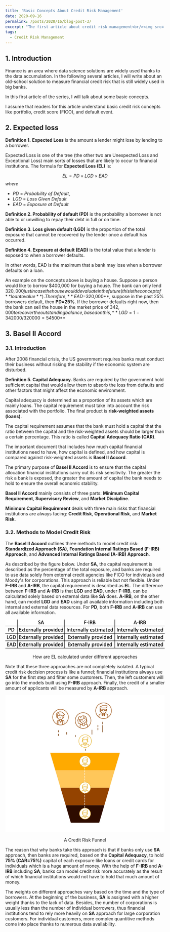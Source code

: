 ```yaml
---
title: 'Basic Concepts About Credit Risk Management'
date: 2020-09-16
permalink: /posts/2020/16/blog-post-3/
excerpt: "The first article about credit risk management<br/><img src='/images/loans.png'>"
tags:
  - Credit Risk Management
---
```


## 1. Introduction

Finance is an area where data science solutions are widely used thanks to the data accumulation. In the following several articles, I will write about an old-school solution to measure financial credit risk that is still widely used in big banks.

In this first article of the series, I will talk about some basic concepts.

I assume that readers for this article understand basic credit risk concepts like portfolio, credit score (FICO), and default event.

## 2. Expected loss

**Definition 1.** **Expected Loss** is the amount a lender might lose by lending to a borrower.

Expected Loss is one of the tree (the other two are Unexpected Loss and Exceptional Loss) main sorts of losses that are likely to occur to financial institutions. The formula for **Expected Loss (EL)** is:

$$EL = PD\times LGD\times EAD$$
$where$
  * $PD$ = $Probability$ $of$ $Default$,
  * $LGD$ = $Loss$ $Given$ $Default$
  * $EAD$ = $Exposure$ $at$ $Default$

**Definition 2. Probability of default (PD)** is the probability a borrower is not able to or unwilling to repay their debt in full or on time.

**Definition 3. Loss given default (LGD)** is the proportion of the total exposure that cannot be recovered by the lender once a default has occurred.

**Definition 4. Exposure at default (EAD)** is the total value that a lender is exposed to when a borrower defaults.

In other words, EAD is the maximum that a bank may lose when a borrower defaults on a loan.

An example on the concepts above is buying a house. Suppose a person would like to borrow $400,000 for buying a house. The bank can only lend $320,000 just in case the house would devaluate in the future (this is the concept of **loan to value**). Therefore, **EAD=$320,000**, suppose in the past 25% borrowers default, then **PD=25%**. If the borrower defaults right now, then the bank can sell the house in the market price of $342,000 to recover the outstanding balance, based on this, **LGD=1-342000/320000=5%**. Thus, the current expected loss is **EL=PDxLGDxEAD=25%x5%x320000=$4500**


## 3. Basel II Accord
### 3.1. Introduction
After 2008 financial crisis, the US government requires banks must conduct their business without risking the stability if the economic system are disturbed.

**Definition 5. Capital Adequacy.** Banks are required by the government hold sufficient capital that would allow them to absorb the loss from defaults and other factors that might affect the economic environment.

Capital adequacy is determined as a proportion of its assets which are mainly loans. The capital requirement must take into account the risk associated with the portfolio. The final product is **risk-weighted assets (loans)**.

The capital requirement assumes that the bank must hold a capital that the ratio between the capital and the risk-weighted assets should be larger than a certain percentage. This ratio is called **Capital Adequacy Ratio (CAR)**.

The important document that includes how much capital financial institutions need to have, how capital is defined, and how capital is compared against risk-weighted assets is **Basel II Accord**.

The primary purpose of **Basel II Accord** is to ensure that the capital allocation financial institutions carry out its risk sensitivity. The greater the risk a bank is exposed, the greater the amount of capital the bank needs to hold to ensure the overall economic stability.

**Basel II Accord** mainly consists of three parts: **Minimum Capital Requirement**, **Supervisory Review**, and **Market Discipline**.

**Minimum Capital Requirement** deals with three main risks that financial institutions are always facing: **Credit Risk**, **Operational Risk**, and **Market Risk**.

### 3.2. Methods to Model Credit Risk
The **Basel II Accord** outlines three methods to model credit risk: **Standardized Approach (SA)**, **Foundation Internal Ratings Based (F-IRB) Approach**, and **Advanced Internal Ratings Based (A-IRB) Approach**.


As described by the figure below. Under **SA**, the capital requirement is described as the percentage of the total exposure, and banks are required to use data solely from external credit agencies like FICO for individuals and Moody's for corporations. This approach is reliable but not flexible. Under **F-IRB** and **A-IRB**, the capital requirement is described as **EL**. The difference between **F-IRB** and **A-IRB** is that **LGD** and **EAD**, under **F-IRB**, can be calculated solely based on external data like **SA** does. **A-IRB**, on the other hand, can model **LGD** and **EAD** using all available information including both internal and external data resources. For **PD**, both **F-IRB** and **A-IRB** can use all available information.

<p align="center">
<img src="/images/basel2.png">
</p>
<p align="center">
    How are EL calculated under different approaches
</p>

Note that these three approaches are not completely isolated. A typical credit risk decision process is like a funnel; financial institutions always use **SA** for the first step and filter some customers. Then, the left customers will go into the models built using **F-IRB** approach. Finally, the credit of a smaller amount of applicants will be measured by **A-IRB** approach.

<p align="center">
<img src="/images/credit_risk_funnel.png">
</p>
<p align="center">
    A Credit Risk Funnel
</p>

The reason that why banks take this approach is that if banks only use **SA** approach, then banks are required, based on the **Capital Adequacy**, to hold **75% (CAR=75%)** capital of each exposure like loans or credit cards for individuals which is a huge amount of money. With the help of **F-IRB** and **A-IRB** including **SA**, banks can model credit risk more accurately as the result of which financial institutions would not have to hold that much amount of money.

The weights on different approaches vary based on the time and the type of borrowers. At the beginning of the business, **SA** is assigned with a higher weight thanks to the lack of data. Besides, the number of corporations is usually less than the number of individual borrowers, thus financial institutions tend to rely more heavily on **SA** approach for large corporation customers. For individual customers, more complex quantitive methods come into place thanks to numerous data availability.
